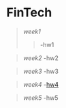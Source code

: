 # FinTech
>*week1*
 >>  -hw1  

>*week2*
 >  -hw2  

>*week3*
 >  -hw3 

>*week4*
 >  -[hw4](https://youtu.be/f_6rhW0Ycx0) 
  
>*week5*
 > -hw5
  
